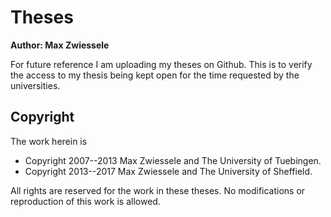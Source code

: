 # Theses
**Author: Max Zwiessele**

For future reference I am uploading my theses on Github. This is to verify the access to my thesis being kept open for the time requested by the universities. 

## Copyright
The work herein is 
 - Copyright 2007--2013 Max Zwiessele and The University of Tuebingen.  
 - Copyright 2013--2017 Max Zwiessele and The University of Sheffield.

All rights are reserved for the work in these theses. No modifications or reproduction of this work is allowed.

